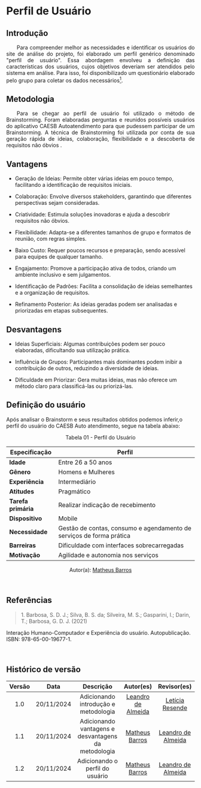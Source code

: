 # Perfil de Usuário

## Introdução

<p align="justify">&emsp;&emsp;Para compreender melhor as necessidades e identificar os usuários do site de análise do projeto, foi elaborado um perfil genérico denominado "perfil de usuário". Essa abordagem envolveu a definição das características dos usuários, cujos objetivos deveriam ser atendidos pelo sistema em análise. Para isso, foi disponibilizado um questionário elaborado pelo grupo para coletar os dados necessários<a href="#1"><sup>1</sup></a>. </p>

## Metodologia

<p align="justify">&emsp;&emsp;Para se chegar ao perfil de usuário foi utilizado o método de Brainstorming. Foram elaboradas perguntas e reunidos possíveis usuários do aplicativo CAESB Autoatendimento para que pudessem participar de um Brainstorming. A técnica de Brainstorming foi utilizada por conta de sua geração rápida de ideias, colaboração, flexibilidade e a descoberta de requisitos não óbvios .</p>

## Vantagens
- Geração de Ideias: Permite obter várias ideias em pouco tempo, facilitando a identificação de requisitos iniciais.

- Colaboração: Envolve diversos stakeholders, garantindo que diferentes perspectivas sejam consideradas.

- Criatividade: Estimula soluções inovadoras e ajuda a descobrir requisitos não óbvios.

- Flexibilidade: Adapta-se a diferentes tamanhos de grupo e formatos de reunião, com regras simples.

- Baixo Custo: Requer poucos recursos e preparação, sendo acessível para equipes de qualquer tamanho.

- Engajamento: Promove a participação ativa de todos, criando um ambiente inclusivo e sem julgamentos.

- Identificação de Padrões: Facilita a consolidação de ideias semelhantes e a organização de requisitos.

- Refinamento Posterior: As ideias geradas podem ser analisadas e priorizadas em etapas subsequentes.


## Desvantagens

- Ideias Superficiais: Algumas contribuições podem ser pouco elaboradas, dificultando sua utilização prática.

- Influência de Grupos: Participantes mais dominantes podem inibir a contribuição de outros, reduzindo a diversidade de ideias.

- Dificuldade em Priorizar: Gera muitas ideias, mas não oferece um método claro para classificá-las ou priorizá-las.


## Definição do usuário


<p>Após analisar o Brainstorm e seus resultados obtidos podemos inferir,o perfil do usuário do CAESB Auto atendimento, segue na tabela abaixo:</p>



<center>
<figcaption>Tabela 01 - Perfil do Usuário </figcaption>

| **Especificação**     | **Perfil**                                     |
|------------------------|-----------------------------------------------|
| **Idade**             | Entre 26 a 50 anos                            |
| **Gênero**            | Homens e Mulheres                             |
| **Experiência**       | Intermediário                                  |
| **Atitudes**          | Pragmático                               |
| **Tarefa primária**    | Realizar indicação de recebimento             |
| **Dispositivo**       | Mobile                                 |
| **Necessidade**       | Gestão de contas, consumo e agendamento de serviços de forma prática   |
| **Barreiras**         | Dificuldade com interfaces sobrecarregadas    |
| **Motivação**         | Agilidade e autonomia nos serviços            |

Autor(a): <a href="https://github.com/Ninja-Haiyai" target = "_blank">Matheus Barros</a>

</center>

<br>

## Referências

> <p id="1">1. Barbosa, S. D. J.; Silva, B. S. da; Silveira, M. S.; Gasparini, I.; Darin, T.; Barbosa, G. D. J. (2021)
Interação Humano-Computador e Experiência do usuário. Autopublicação. ISBN: 978-65-00-19677-1.</p>

<br>

## Histórico de versão

<center>

| Versão |    Data    |      Descrição       |       Autor(es)       |     Revisor(es)     |
| :-----: | :--------: | :------------------: | :-------------------: | :-----------------: |
|  1.0   | 20/11/2024 | Adicionando introdução e metodologia | [Leandro de Almeida](https://github.com/leomitx10)|[Letícia Resende](https://github.com/LeticiaResende23)  |
|  1.1   | 20/11/2024 | Adicionando vantagens e desvantagens da metodologia  | [Matheus Barros](https://github.com/Ninja-Haiyai)|[Leandro de Almeida](https://github.com/leomitx10) |
|  1.2   | 20/11/2024 | Adicionando o perfil do usuário  | [Matheus Barros](https://github.com/Ninja-Haiyai)|[Leandro de Almeida](https://github.com/leomitx10) |

</center>



